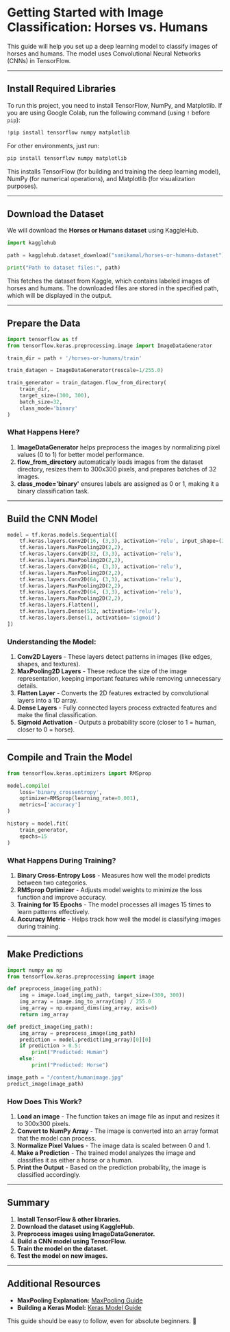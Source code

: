 # Getting Started with Image Classification: Horses vs. Humans

This guide will help you set up a deep learning model to classify images of horses and humans. The model uses Convolutional Neural Networks (CNNs) in TensorFlow.

---

## Install Required Libraries
To run this project, you need to install TensorFlow, NumPy, and Matplotlib. If you are using Google Colab, run the following command (using `!` before `pip`):

```python
!pip install tensorflow numpy matplotlib
```

For other environments, just run:
```bash
pip install tensorflow numpy matplotlib
```

This installs TensorFlow (for building and training the deep learning model), NumPy (for numerical operations), and Matplotlib (for visualization purposes).

---

## Download the Dataset
We will download the **Horses or Humans dataset** using KaggleHub.

```python
import kagglehub

path = kagglehub.dataset_download("sanikamal/horses-or-humans-dataset")

print("Path to dataset files:", path)
```

This fetches the dataset from Kaggle, which contains labeled images of horses and humans. The downloaded files are stored in the specified path, which will be displayed in the output.

---

## Prepare the Data

```python
import tensorflow as tf
from tensorflow.keras.preprocessing.image import ImageDataGenerator

train_dir = path + '/horses-or-humans/train'

train_datagen = ImageDataGenerator(rescale=1/255.0)

train_generator = train_datagen.flow_from_directory(
    train_dir,
    target_size=(300, 300),
    batch_size=32,
    class_mode='binary'
)
```

### What Happens Here?
1. **ImageDataGenerator** helps preprocess the images by normalizing pixel values (0 to 1) for better model performance.
2. **flow_from_directory** automatically loads images from the dataset directory, resizes them to 300x300 pixels, and prepares batches of 32 images.
3. **class_mode='binary'** ensures labels are assigned as 0 or 1, making it a binary classification task.

---

## Build the CNN Model

```python
model = tf.keras.models.Sequential([
    tf.keras.layers.Conv2D(16, (3,3), activation='relu', input_shape=(300, 300, 3)),
    tf.keras.layers.MaxPooling2D(2,2),
    tf.keras.layers.Conv2D(32, (3,3), activation='relu'),
    tf.keras.layers.MaxPooling2D(2,2),
    tf.keras.layers.Conv2D(64, (3,3), activation='relu'),
    tf.keras.layers.MaxPooling2D(2,2),
    tf.keras.layers.Conv2D(64, (3,3), activation='relu'),
    tf.keras.layers.MaxPooling2D(2,2),
    tf.keras.layers.Conv2D(64, (3,3), activation='relu'),
    tf.keras.layers.MaxPooling2D(2,2),
    tf.keras.layers.Flatten(),
    tf.keras.layers.Dense(512, activation='relu'),
    tf.keras.layers.Dense(1, activation='sigmoid')
])
```

### Understanding the Model:
1. **Conv2D Layers** - These layers detect patterns in images (like edges, shapes, and textures).
2. **MaxPooling2D Layers** - These reduce the size of the image representation, keeping important features while removing unnecessary details.
3. **Flatten Layer** - Converts the 2D features extracted by convolutional layers into a 1D array.
4. **Dense Layers** - Fully connected layers process extracted features and make the final classification.
5. **Sigmoid Activation** - Outputs a probability score (closer to 1 = human, closer to 0 = horse).

---

## Compile and Train the Model

```python
from tensorflow.keras.optimizers import RMSprop

model.compile(
    loss='binary_crossentropy',
    optimizer=RMSprop(learning_rate=0.001),
    metrics=['accuracy']
)

history = model.fit(
    train_generator,
    epochs=15
)
```

### What Happens During Training?
1. **Binary Cross-Entropy Loss** - Measures how well the model predicts between two categories.
2. **RMSprop Optimizer** - Adjusts model weights to minimize the loss function and improve accuracy.
3. **Training for 15 Epochs** - The model processes all images 15 times to learn patterns effectively.
4. **Accuracy Metric** - Helps track how well the model is classifying images during training.

---

## Make Predictions

```python
import numpy as np
from tensorflow.keras.preprocessing import image

def preprocess_image(img_path):
    img = image.load_img(img_path, target_size=(300, 300))
    img_array = image.img_to_array(img) / 255.0
    img_array = np.expand_dims(img_array, axis=0)
    return img_array

def predict_image(img_path):
    img_array = preprocess_image(img_path)
    prediction = model.predict(img_array)[0][0]
    if prediction > 0.5:
        print("Predicted: Human")
    else:
        print("Predicted: Horse")

image_path = "/content/humanimage.jpg"
predict_image(image_path)
```

### How Does This Work?
1. **Load an image** - The function takes an image file as input and resizes it to 300x300 pixels.
2. **Convert to NumPy Array** - The image is converted into an array format that the model can process.
3. **Normalize Pixel Values** - The image data is scaled between 0 and 1.
4. **Make a Prediction** - The trained model analyzes the image and classifies it as either a horse or a human.
5. **Print the Output** - Based on the prediction probability, the image is classified accordingly.

---

## Summary
1. **Install TensorFlow & other libraries.**
2. **Download the dataset using KaggleHub.**
3. **Preprocess images using ImageDataGenerator.**
4. **Build a CNN model using TensorFlow.**
5. **Train the model on the dataset.**
6. **Test the model on new images.**

---

## Additional Resources
- **MaxPooling Explanation:** [MaxPooling Guide](https://doimages.nyc3.cdn.digitaloceanspaces.com/010AI-ML/content/images/2022/07/maxpooled_1-1.png)
- **Building a Keras Model:** [Keras Model Guide](https://makeschool.org/mediabook/oa/tutorials/keras-for-image-classification-pfw/building-a-keras-sequential-model/)

This guide should be easy to follow, even for absolute beginners. 🚀

